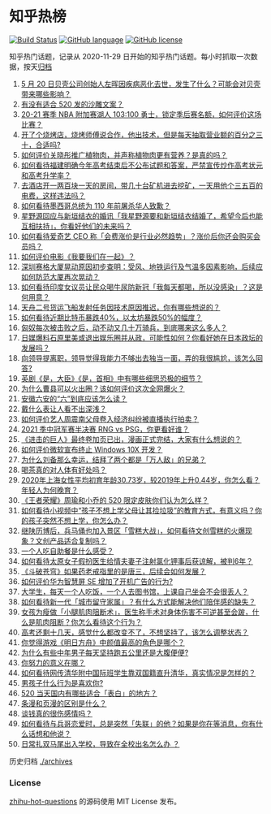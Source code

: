 # 知乎热榜
[![Build Status](https://github.com/ToWeLong/zhihu-hot-questions/workflows/CI/badge.svg)](https://github.com/ToWeLong/zhihu-hot-questions/actions)
[![GitHub language](https://img.shields.io/badge/language-golang-orange.svg)](https://golang.org/)
[![GitHub license](https://img.shields.io/github/license/ToWeLong/zhihu-hot-questions)](https://github.com/ToWeLong/zhihu-hot-questions/blob/main/LICENSE)

知乎热门话题，记录从 2020-11-29 日开始的知乎热门话题。每小时抓取一次数据，按天[归档](./archives)

<!-- BEGIN -->

1. [5 月 20 日贝壳公司创始人左晖因疾病恶化去世，发生了什么？可能会对贝壳带来哪些影响？](https://www.zhihu.com/question/460483613)
1. [有没有适合 520 发的沙雕文案？](https://www.zhihu.com/question/459974994)
1. [20-21 赛季 NBA 附加赛湖人 103:100 勇士，锁定季后赛名额，如何评价这场比赛？](https://www.zhihu.com/question/460424002)
1. [开了个烧烤店，烧烤师傅说合作，他出技术，但是每天抽取营业额的百分之三十，合适吗?](https://www.zhihu.com/question/456743652)
1. [如何评价关晓彤推广植物肉，并声称植物肉更有营养？是真的吗？](https://www.zhihu.com/question/460278107)
1. [如何看待福建明确今年高考结束后不公布试题和答案，严禁宣传炒作高考状元和高考升学率？](https://www.zhihu.com/question/460191650)
1. [去酒店开一两百块一天的房间，带几十台矿机进去挖矿，一天用他个三五百的电费，这样违法吗？](https://www.zhihu.com/question/460015320)
1. [如何看待墨西哥总统为 110 年前屠杀华人致歉？](https://www.zhihu.com/question/460080688)
1. [星野源回应与新垣结衣的婚讯「我星野源要和新垣结衣结婚了，希望今后也能互相扶持」，你看好他们的未来吗？](https://www.zhihu.com/question/460305511)
1. [如何看待爱奇艺 CEO 称「会费涨价是行业必然趋势」？涨价后你还会购买会员吗？](https://www.zhihu.com/question/460286842)
1. [如何评价电影《我要我们在一起》？](https://www.zhihu.com/question/339320960)
1. [深圳赛格大厦晃动原因初步查明：受风、地铁运行及气温多因素影响，后续应如何防范大厦再次晃动？](https://www.zhihu.com/question/460333803)
1. [如何看待印度女议员让民众喝牛尿防新冠「我每天都喝，所以没感染」？这是何用意？](https://www.zhihu.com/question/460070125)
1. [天舟二号货运飞船发射任务因技术原因推迟，你有哪些想说的？](https://www.zhihu.com/question/460401477)
1. [如何看待近期比特币暴跌40%，以太坊暴跌50%的幅度？](https://www.zhihu.com/question/460358717)
1. [匈奴每次被击败之后，动不动又几十万骑兵，到底哪来这么多人？](https://www.zhihu.com/question/459734790)
1. [日媒爆料石原里美或退出娱乐圈并从政，可能性如何？你看好她在日本政坛的发展吗？](https://www.zhihu.com/question/460302496)
1. [向领导提离职，领导觉得我能力不够出去独当一面，弄的我很尴尬，该怎么回答?](https://www.zhihu.com/question/452663695)
1. [英剧《是，大臣》《是，首相》中有哪些细思恐极的细节？](https://www.zhihu.com/question/299260527)
1. [为什么曹县可以火出圈？该如何评价这次全网爆火？](https://www.zhihu.com/question/460351832)
1. [安徽六安的“六”到底应该怎么读？](https://www.zhihu.com/question/460251582)
1. [戴什么表让人看不出深浅？](https://www.zhihu.com/question/447868724)
1. [如何评价艺人周震南父母卷入经济纠纷被直播执行拍卖？](https://www.zhihu.com/question/460297936)
1. [2021 季中冠军赛半决赛 RNG vs PSG，你更看好谁？](https://www.zhihu.com/question/460268580)
1. [《进击的巨人》最终卷加页已出，漫画正式完结，大家有什么想说的？](https://www.zhihu.com/question/460185671)
1. [如何评价微软宣布终止 Windows 10X 开发？](https://www.zhihu.com/question/460253008)
1. [为什么刘备那么幸运，结拜了两个都是「万人敌」的兄弟？](https://www.zhihu.com/question/266240810)
1. [喝茶真的对人体有好处吗？](https://www.zhihu.com/question/450322435)
1. [2020年上海女性平均初育年龄30.73岁，较2019年上升0.44岁，你怎么看？年轻人为何晚育？](https://www.zhihu.com/question/460137446)
1. [《王者荣耀》周瑜和小乔的 520 限定皮肤你们认为怎么样？](https://www.zhihu.com/question/459898517)
1. [如何看待小视频中“孩子不想上学父母让其捡垃圾”的教育方式，有意义吗？你的孩子突然不想上学，你怎么办？](https://www.zhihu.com/question/460046826)
1. [继陕历博后，兵马俑也加入景区「雪糕大战」，如何看待文创雪糕的火爆现象？文创产品适合复制吗？](https://www.zhihu.com/question/460296119)
1. [一个人吃自助餐是什么感受？](https://www.zhihu.com/question/413006960)
1. [如何看待太原女子假扮医生给情夫妻子注射氯化钾事后获谅解，被判6年？](https://www.zhihu.com/question/460225330)
1. [《斗破苍穹》如果药老戒指里的是唐三，后续会如何发展？](https://www.zhihu.com/question/453956447)
1. [如何评价华为智慧屏 SE 增加了开机广告的行为?](https://www.zhihu.com/question/460321108)
1. [大学生，每天一个人吃饭，一个人去图书馆，上课自己坐会不会很丢人？](https://www.zhihu.com/question/456048288)
1. [如何看待新一代「城市留守家属」？有什么方式能解决他们陪伴感的缺失？](https://www.zhihu.com/question/460365474)
1. [女孩为瘦做「小腿肌肉阻断术」，医生称手术对身体伤害不可逆甚至会跛，什么是肌肉阻断？你怎么看待这个行为？](https://www.zhihu.com/question/460433831)
1. [高考还剩十几天，感觉什么都改变不了，不想坚持了，该怎么调整状态？](https://www.zhihu.com/question/460064942)
1. [你觉得游戏《明日方舟》中颜值最高的角色是哪个？](https://www.zhihu.com/question/459264285)
1. [为什么有些中年男子每天坚持跑五公里还是大腹便便?](https://www.zhihu.com/question/457131875)
1. [你努力的意义在哪？](https://www.zhihu.com/question/459780661)
1. [如何看待网传清华附中国际班学生靠双国籍直升清华，真实情况是怎样的？](https://www.zhihu.com/question/460168268)
1. [男孩子什么行为是喜欢你?](https://www.zhihu.com/question/459337094)
1. [520 当天国内有哪些适合「表白」的地方？](https://www.zhihu.com/question/459935634)
1. [条漫和页漫的区别是什么？](https://www.zhihu.com/question/68118338)
1. [谈钱真的很伤感情吗？](https://www.zhihu.com/question/455858695)
1. [如何看待与兵哥恋爱时，总是突然「失联」的他？如果是你在等消息，你有什么话想和他说？](https://www.zhihu.com/question/456674587)
1. [日常扎双马尾出入学校，导致在全校出名怎么办 ？](https://www.zhihu.com/question/296691549)

<!-- END -->

历史归档 [./archives](./archives)


### License
[zhihu-hot-questions](https://github.com/towelong/zhihu-hot-questions) 的源码使用 MIT License 发布。